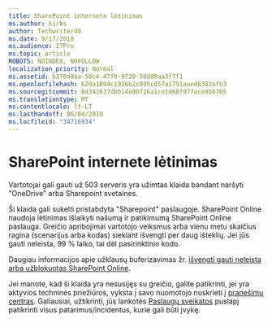 ```yaml
---
title: SharePoint internete lėtinimas
ms.author: kirks
author: Techwriter40
ms.date: 9/17/2018
ms.audience: ITPro
ms.topic: article
ROBOTS: NOINDEX, NOFOLLOW
localization_priority: Normal
ms.assetid: b376d8ea-50c4-47f0-9720-50d80aa3f7f1
ms.openlocfilehash: 620a1094c1926b2c095c057a1791aaed8383afb3
ms.sourcegitcommit: 6d341637dbb14e90726a1ce1d68f077ace9bb765
ms.translationtype: MT
ms.contentlocale: lt-LT
ms.lasthandoff: 06/04/2019
ms.locfileid: "34716934"
---
```

# <a name="sharepoint-online-throttling"></a>SharePoint internete lėtinimas

<p><span style="mso-bidi-font-family: Calibri; mso-bidi-theme-font: minor-latin;">Vartotojai gali gauti už 503 serveris yra užimtas klaida bandant naršyti "OneDrive" arba Sharepoint svetaines.</span></p> <p><span style="mso-bidi-font-family: Calibri; mso-bidi-theme-font: minor-latin;">Ši klaida gali sukelti pristabdyta "Sharepoint" paslaugoje. SharePoint Online naudoja lėtinimas išlaikyti našumą ir patikimumą SharePoint Online paslauga. Greičio apribojimai vartotojo veiksmus arba vienu metu skaičius ragina (scenarijus arba kodas) siekiant išvengti per daug išteklių. Jei jūs gauti neleista, 99 % laiko, tai dėl pasirinktinio kodo.</span></p> <p><span style="mso-bidi-font-family: Calibri; mso-bidi-theme-font: minor-latin;">Daugiau informacijos apie užklausų buferizavimas žr. <a href="https://docs.microsoft.com/en-us/sharepoint/dev/general-development/how-to-avoid-getting-throttled-or-blocked-in-sharepoint-online">išvengti gauti neleista arba užblokuotas SharePoint Online</a>.</span></p> <p><span style="mso-bidi-font-family: Calibri; mso-bidi-theme-font: minor-latin;">Jei manote, kad ši klaida yra nesusijęs su greičio, galite patikrinti, jei yra aktyvios techninės priežiūros, vyksta į savo nuomotojo nuskrieti į <a href="https://portal.office.com/adminportal/home#/MessageCenter">pranešimų centras</a>. Galiausiai, užtikrinti, jūs lankotės <a href="https://portal.office.com/adminportal/home#/servicehealth">Paslaugų sveikatos</a> puslapį patikrinti visus patarimus/incidentus, kurie gali būti įvykę.</span></p> <p>&nbsp;</p>


